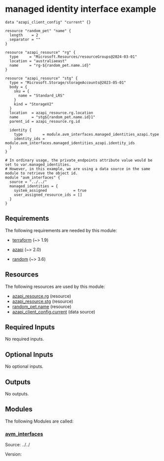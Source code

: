 <!-- BEGIN_TF_DOCS -->
# managed identity interface example

```hcl
data "azapi_client_config" "current" {}

resource "random_pet" "name" {
  length    = 2
  separator = ""
}

resource "azapi_resource" "rg" {
  type     = "Microsoft.Resources/resourceGroups@2024-03-01"
  location = "australiaeast"
  name     = "rg-${random_pet.name.id}"
}

resource "azapi_resource" "stg" {
  type = "Microsoft.Storage/storageAccounts@2023-05-01"
  body = {
    sku = {
      name = "Standard_LRS"
    }
    kind = "StorageV2"
  }
  location  = azapi_resource.rg.location
  name      = "stg${random_pet.name.id}1"
  parent_id = azapi_resource.rg.id

  identity {
    type         = module.avm_interfaces.managed_identities_azapi.type
    identity_ids = module.avm_interfaces.managed_identities_azapi.identity_ids
  }
}

# In ordinary usage, the private_endpoints attribute value would be set to var.managed_identities.
# However, in this example, we are using a data source in the same module to retrieve the object id.
module "avm_interfaces" {
  source = "../../"
  managed_identities = {
    system_assigned            = true
    user_assigned_resource_ids = []
  }
}
```

<!-- markdownlint-disable MD033 -->
## Requirements

The following requirements are needed by this module:

- <a name="requirement_terraform"></a> [terraform](#requirement\_terraform) (~> 1.9)

- <a name="requirement_azapi"></a> [azapi](#requirement\_azapi) (~> 2.0)

- <a name="requirement_random"></a> [random](#requirement\_random) (~> 3.6)

## Resources

The following resources are used by this module:

- [azapi_resource.rg](https://registry.terraform.io/providers/azure/azapi/latest/docs/resources/resource) (resource)
- [azapi_resource.stg](https://registry.terraform.io/providers/azure/azapi/latest/docs/resources/resource) (resource)
- [random_pet.name](https://registry.terraform.io/providers/hashicorp/random/latest/docs/resources/pet) (resource)
- [azapi_client_config.current](https://registry.terraform.io/providers/azure/azapi/latest/docs/data-sources/client_config) (data source)

<!-- markdownlint-disable MD013 -->
## Required Inputs

No required inputs.

## Optional Inputs

No optional inputs.

## Outputs

No outputs.

## Modules

The following Modules are called:

### <a name="module_avm_interfaces"></a> [avm\_interfaces](#module\_avm\_interfaces)

Source: ../../

Version:

<!-- END_TF_DOCS -->